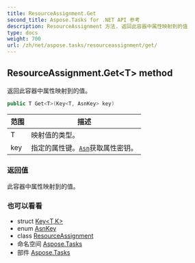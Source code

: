```yaml
---
title: ResourceAssignment.Get
second_title: Aspose.Tasks for .NET API 参考
description: ResourceAssignment 方法. 返回此容器中属性映射到的值
type: docs
weight: 700
url: /zh/net/aspose.tasks/resourceassignment/get/
---
```

## ResourceAssignment.Get&lt;T&gt; method

返回此容器中属性映射到的值。

```csharp
public T Get<T>(Key<T, AsnKey> key)
```

| 范围 | 描述 |
| --- | --- |
| T | 映射值的类型。 |
| key | 指定的属性键。[`Asn`](../../asn/)获取属性密钥。 |

### 返回值

此容器中属性映射到的值。

### 也可以看看

* struct [Key&lt;T,K&gt;](../../key-2/)
* enum [AsnKey](../../asnkey/)
* class [ResourceAssignment](../)
* 命名空间 [Aspose.Tasks](../../resourceassignment/)
* 部件 [Aspose.Tasks](../../../)


